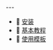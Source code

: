 <span id="20250312195611-0cv04u5" style="display: none;"></span>---

* 📄 [安装](使用教程/安装.md)
* 📄 [基本教程](使用教程/基本教程.md)
* 📄 [使用模板](使用教程/使用模板.md)

‍

